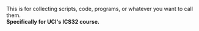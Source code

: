 This is for collecting scripts, code, programs, or whatever you want to call them. <br/>
**Specifically for UCI's ICS32 course.**
